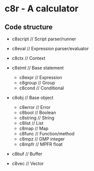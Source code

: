 # c8r - A calculator

## Code structure

   - c8script     // Script parser/runner
   - c8eval       // Expression parser/evaluator
   - c8ctx        // Context

   - c8stmt       // Base statement
     - c8expr     // Expression
     - c8group    // Group
     - c8cond     // Conditional

   - c8obj        // Base object
     - c8error    // Error
     - c8bool     // Boolean
     - c8string   // String
     - c8list     // List
     - c8map      // Map
     - c8func     // Function/method
     - c8mpz      // GMP integer
     - c8mpfr     // MPFR float

   - c8buf        // Buffer
   - c8vec        // Vector

